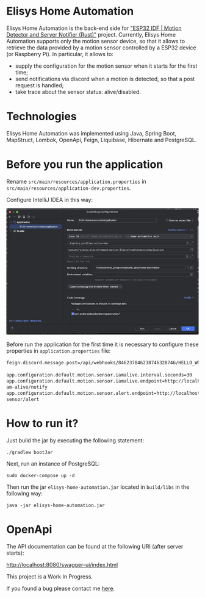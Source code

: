 # Elisys Home Automation

Elisys Home Automation is the back-end side
for ["ESP32 IDF | Motion Detector and Server Notifier (Rust)"](https://github.com/goto-eof/esp32-motion-detector-and-server-notifier-rust)
project. Currently, Elisys Home Automation supports only the motion sensor device, so that it allows to retrieve the
data provided by a motion sensor controlled by a ESP32 device (or Raspberry Pi). In particular, it allows to:

- supply the configuration for the motion sensor when it starts for the first time;
- send notifications via discord when a motion is detected, so that a post request is handled;
- take trace about the sensor status:  alive/disabled.

# Technologies

Elisys Home Automation was implemented using Java, Spring Boot, MapStruct, Lombok, OpenApi, Feign, Liquibase, Hibernate
and
PostgreSQL.

# Before you run the application

Rename `src/main/resources/application.properties` in `src/main/resources/application-dev.properties`.

Configure IntelliJ IDEA in this way:

![IDE](images/ide_config.png)

Before run the application for the first time it is necessary to configure these properties in `application.properties`
file:

```
feign.discord.message.post=/api/webhooks/846237846238746328746/HELLO_WORLD

app.configuration.default.motion.sensor.iamalive.interval.seconds=30
app.configuration.default.motion.sensor.iamalive.endpoint=http://localhost:8080/api/v1/i-am-alive/notify
app.configuration.default.motion.sensor.alert.endpoint=http://localhost:8080/api/v1/motion-sensor/alert
```

# How to run it?

Just build the jar by executing the following statement:

```
./gradlew bootJar 
```

Next, run an instance of PostgreSQL:

```
sudo docker-compose up -d
```

Then run the jar `elisys-home-automation.jar` located in `build/libs` in the following way:

```
java -jar elisys-home-automation.jar
```

# OpenApi

The API documentation can be found at the following URI (after server starts):


[http://localhost:8080/swagger-ui/index.html](http://localhost:8080/swagger-ui/index.html)


This project is a Work In Progress.

If you found a bug please contact me [here](https://andre-i.eu/#contactme).